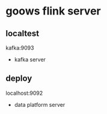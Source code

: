 # goows flink server

## localtest
kafka:9093
+ kafka server

## deploy
localhost:9092
+ data platform server